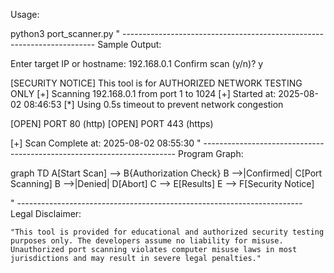 Usage:

python3 port_scanner.py
" -----------------------------------------------------------------------
Sample Output:

Enter target IP or hostname: 192.168.0.1
Confirm scan (y/n)? y

[SECURITY NOTICE] This tool is for AUTHORIZED NETWORK TESTING ONLY
[+] Scanning 192.168.0.1 from port 1 to 1024
[+] Started at: 2025-08-02 08:46:53
[*] Using 0.5s timeout to prevent network congestion

 [OPEN] PORT 80 (http)
 [OPEN] PORT 443 (https)

[+] Scan Complete at: 2025-08-02 08:55:30
" -----------------------------------------------------------------------
Program Graph:

graph TD
    A[Start Scan] --> B{Authorization Check}
    B -->|Confirmed| C[Port Scanning]
    B -->|Denied| D[Abort]
    C --> E[Results]
    E --> F[Security Notice]

" -----------------------------------------------------------------------
Legal Disclaimer:

    "This tool is provided for educational and authorized security testing purposes only. The developers assume no liability for misuse. Unauthorized port scanning violates computer misuse laws in most jurisdictions and may result in severe legal penalties."